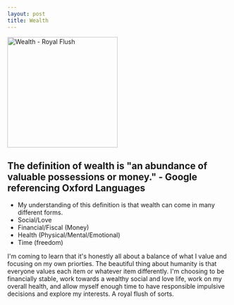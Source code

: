 ```yaml
---
layout: post
title: Wealth
---
```

<img src="https://images.unsplash.com/photo-1542027953342-020384de63a0?ixlib=rb-4.0.3&ixid=MnwxMjA3fDB8MHxzZWFyY2h8MjYwfHx3ZWFsdGh8ZW58MHx8MHx8&auto=format&fit=crop&w=500&q=60" alt="Wealth - Royal Flush" width="250"/>
<br>

## The definition of wealth is "an abundance of valuable possessions or money." - Google referencing Oxford Languages
- My understanding of this definition is that wealth can come in many different forms.
- Social/Love
- Financial/Fiscal (Money)
- Health (Physical/Mental/Emotional)
- Time (freedom)

I'm coming to learn that it's honestly all about a balance of what I value and focusing on my own priorties. The beautiful thing about humanity is that everyone
values each item or whatever item differently. I'm choosing to be financially stable, work towards a wealthy social and love life, work on my overall health, and
allow myself enough time to have responsible impulsive decisions and explore my interests. A royal flush of sorts.
